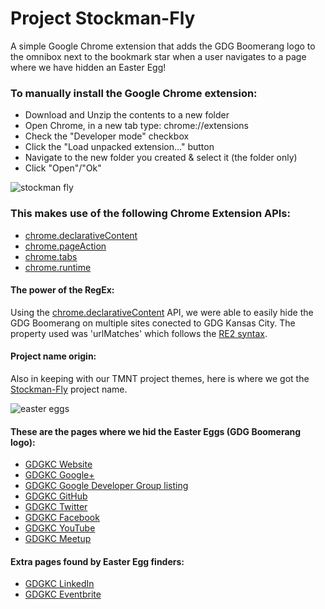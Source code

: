 Project Stockman-Fly
============
A simple Google Chrome extension that adds the GDG Boomerang logo to the omnibox next to the bookmark star when a user navigates to a page where we have hidden an Easter Egg!

### To manually install the Google Chrome extension:
* Download and Unzip the contents to a new folder
* Open Chrome, in a new tab type: chrome://extensions
* Check the "Developer mode" checkbox
* Click the "Load unpacked extension..." button
* Navigate to the new folder you created & select it (the folder only)
* Click "Open"/"Ok"

![stockman fly](https://lh3.googleusercontent.com/-pdHLwHY4Bpo/U_dyDhBWH6I/AAAAAAAAAho/zHqdevBuyNE/w440-h280-no/promo_small.png)

### This makes use of the following Chrome Extension APIs:
* [chrome.declarativeContent]
* [chrome.pageAction]
* [chrome.tabs]
* [chrome.runtime]

#### The power of the RegEx:
Using the [chrome.declarativeContent] API, we were able to easily hide the GDG Boomerang on multiple sites conected to GDG Kansas City. The property used was 'urlMatches' which follows the [RE2 syntax].

#### Project name origin:
Also in keeping with our TMNT project themes, here is where we got the [Stockman-Fly] project name.


![easter eggs](https://lh3.googleusercontent.com/-NMSf9XeAclE/VA3xzD3GPqI/AAAAAAAAAkU/0mFfJUPgi3E/w400-h283-no/gdg_easter_eggs.png)

#### These are the pages where we hid the Easter Eggs (GDG Boomerang logo):
* [GDGKC Website]
* [GDGKC Google+]
* [GDGKC Google Developer Group listing]
* [GDGKC GitHub]
* [GDGKC Twitter]
* [GDGKC Facebook]
* [GDGKC YouTube]
* [GDGKC Meetup]

#### Extra pages found by Easter Egg finders:
* [GDGKC LinkedIn]
* [GDGKC Eventbrite]

[chrome.declarativeContent]: https://developer.chrome.com/extensions/declarativeContent
[chrome.pageAction]: https://developer.chrome.com/extensions/pageAction
[chrome.tabs]: https://developer.chrome.com/extensions/tabs
[chrome.runtime]: https://developer.chrome.com/extensions/runtime
[RE2 syntax]: http://code.google.com/p/re2/wiki/Syntax
[Stockman-Fly]: http://en.wikipedia.org/wiki/Baxter_Stockman
[GDGKC Website]: http://gdgkc.org
[GDGKC Google+]: https://plus.google.com/116015988631052616691
[GDGKC Google Developer Group listing]: https://developers.google.com/groups/chapter/116015988631052616691/
[GDGKC GitHub]: https://github.com/GDGKansasCity
[GDGKC Twitter]: https://twitter.com/GDGKansasCity
[GDGKC Facebook]: https://www.facebook.com/GDGKansasCity
[GDGKC YouTube]: http://www.youtube.com/user/GDGKansasCity
[GDGKC Meetup]: http://www.meetup.com/GDG-Kansas-City/
[GDGKC LinkedIn]: http://www.linkedin.com/groups/GDG-Kansas-City-6543088
[GDGKC Eventbrite]: http://www.eventbrite.com/o/gdg-kansas-city-4534282341
